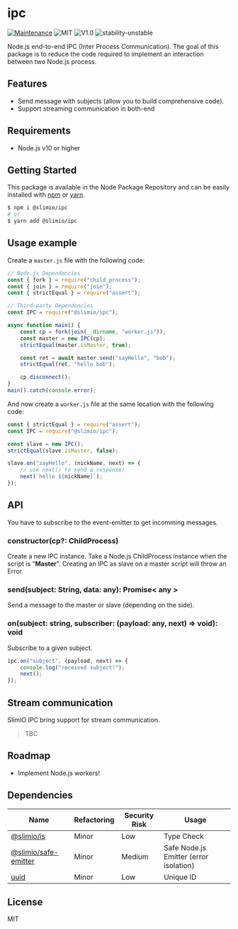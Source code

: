 # ipc
[![Maintenance](https://img.shields.io/badge/Maintained%3F-yes-green.svg)](https://github.com/SlimIO/is/commit-activity)
![MIT](https://img.shields.io/github/license/mashape/apistatus.svg)
![V1.0](https://img.shields.io/badge/version-0.1.0-blue.svg)
![stability-unstable](https://img.shields.io/badge/stability-unstable-yellow.svg)

Node.js end-to-end IPC (Inter Process Communication). The goal of this package is to reduce the code required to implement an interaction between two Node.js process.

## Features
- Send message with subjects (allow you to build comprehensive code).
- Support streaming communication in both-end

## Requirements
- Node.js v10 or higher

## Getting Started

This package is available in the Node Package Repository and can be easily installed with [npm](https://docs.npmjs.com/getting-started/what-is-npm) or [yarn](https://yarnpkg.com).

```bash
$ npm i @slimio/ipc
# or
$ yarn add @slimio/ipc
```

## Usage example

Create a `master.js` file with the following code:
```js
// Node.js Dependencies
const { fork } = require("child_process");
const { join } = require("join");
const { strictEqual } = require("assert");

// Third-party Dependencies
const IPC = require("@slimio/ipc");

async function main() {
    const cp = fork(join(__dirname, "worker.js"));
    const master = new IPC(cp);
    strictEqual(master.isMaster, true);

    const ret = await master.send("sayHello", "bob");
    strictEqual(ret, "hello bob");

    cp.disconnect();
}
main().catch(console.error);
```

And now create a `worker.js` file at the same location with the following code:
```js
const { strictEqual } = require("assert");
const IPC = require("@slimio/ipc");

const slave = new IPC();
strictEqual(slave.isMaster, false);

slave.on("sayHello", (nickName, next) => {
    // use next() to send a response!
    next(`hello ${nickName}`);
});
```

## API
You have to subscribe to the event-emitter to get incomming messages.

### constructor(cp?: ChildProcess)
Create a new IPC instance. Take a Node.js ChildProcess instance when the script is "**Master**". Creating an IPC as slave on a master script will throw an Error.

### send(subject: String, data: any): Promise< any >
Send a message to the master or slave (depending on the side).

### on(subject: string, subscriber: (payload: any, next) => void): void
Subscribe to a given subject.

```js
ipc.on("subject", (payload, next) => {
    console.log("received subject!");
    next();
});
```

## Stream communication
SlimIO IPC bring support for stream communication.

> TBC

## Roadmap
- Implement Node.js workers!

## Dependencies

|Name|Refactoring|Security Risk|Usage|
|---|---|---|---|
|[@slimio/is](https://github.com/SlimIO/is#readme)|Minor|Low|Type Check|
|[@slimio/safe-emitter](https://github.com/SlimIO/safeEmitter#readme)|Minor|Medium|Safe Node.js Emitter (error isolation)|
|[uuid](https://github.com/kelektiv/node-uuid#readme)|Minor|Low|Unique ID|

## License
MIT
